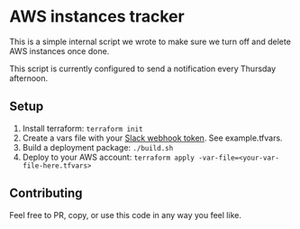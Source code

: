 # AWS instances tracker
This is a simple internal script we wrote to make sure we turn off and delete AWS instances once done.

This script is currently configured to send a notification every Thursday afternoon.

## Setup
1. Install terraform: `terraform init`
2. Create a vars file with your [Slack webhook token](https://api.slack.com/messaging/webhooks). See example.tfvars.
3. Build a deployment package: `./build.sh`
4. Deploy to your AWS account: `terraform apply -var-file=<your-var-file-here.tfvars>`

## Contributing
Feel free to PR, copy, or use this code in any way you feel like. 

